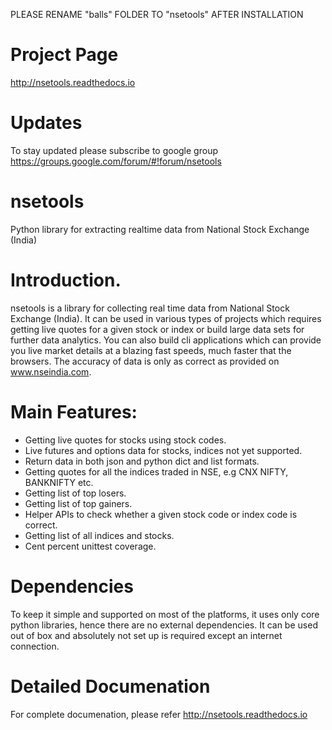 PLEASE RENAME "balls" FOLDER TO "nsetools" AFTER INSTALLATION

Project Page
=============
http://nsetools.readthedocs.io

Updates
=========

To stay updated please subscribe to google group https://groups.google.com/forum/#!forum/nsetools

nsetools
========

Python library for extracting realtime data from National Stock Exchange (India)

Introduction.
============

nsetools is a library for collecting real time data from National Stock Exchange (India). It can be used in various types of projects which requires getting live quotes for a given stock or index or build large data sets for further data analytics. You can also build cli applications which can provide you live market details at a blazing fast speeds, much faster that the browsers. The accuracy of data is only as correct as provided on www.nseindia.com.

Main Features:
=============

* Getting live quotes for stocks using stock codes.
* Live futures and options data for stocks, indices not yet supported.
* Return data in both json and python dict and list formats.
* Getting quotes for all the indices traded in NSE, e.g CNX NIFTY, BANKNIFTY etc.
* Getting list of top losers.
* Getting list of top gainers.
* Helper APIs to check whether a given stock code or index code is correct.
* Getting list of all indices and stocks.
* Cent percent unittest coverage.

Dependencies
=============
To keep it simple and supported on most of the platforms, it uses only core python libraries, hence there are no external dependencies. It can be used out of box and absolutely not set up is required except an internet connection.

Detailed Documenation 
=====================

For complete documenation, please refer http://nsetools.readthedocs.io
